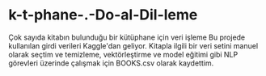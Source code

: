 # k-t-phane-.-Do-al-Dil-leme
Çok sayıda kitabın bulunduğu bir kütüphane için veri işleme
Bu projede kullanılan girdi verileri Kaggle'dan geliyor.
Kitapla ilgili bir veri setini manuel olarak seçtim ve temizleme, vektörleştirme ve model eğitimi gibi NLP görevleri üzerinde çalışmak için BOOKS.csv olarak kaydettim.
